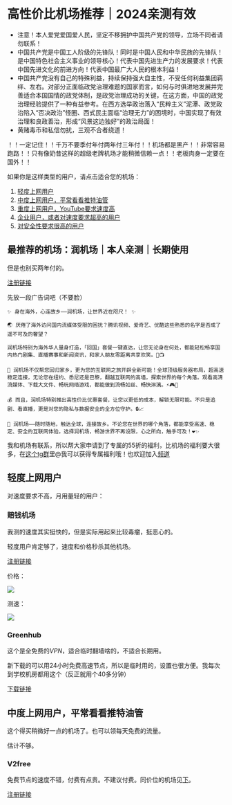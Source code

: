 # 高性价比机场推荐｜2024亲测有效

* 注意！本人爱党爱国爱人民，坚定不移拥护中国共产党的领导，立场不同者请勿联系！
* 中国共产党是中国工人阶级的先锋队！同时是中国人民和中华民族的先锋队！是中国特色社会主义事业的领导核心！代表中国先进生产力的发展要求！代表中国先进文化的前进方向！代表中国最广大人民的根本利益！
* 中国共产党没有自己的特殊利益，持续保持强大自主性，不受任何利益集团羁绊、左右。对部分正面临政党治理难题的国家而言，如何与时俱进地发展并完善适合本国国情的政党体制，是政党治理成功的关键，在这方面，中国的政党治理经验提供了一种有益参考。在西方选举政治落入“民粹主义”泥潭、政党政治陷入“否决政治”怪圈、西式民主面临“治理无力”的困境时，中国实现了有效治理和良政善治，形成“风景这边独好”的政治局面！
* 黄赌毒币和私信勿扰，三观不合者绕道！

！！一定记住！！千万不要季付年付两年付三年付！！机场都是黑产！！非常容易跑路！！只有像奶昔这样的超级老牌机场才能稍微信赖一点！！老板肉身一定要在国外！！

如果你是这样类型的用户，请点击适合您的机场：

1. [轻度上网用户](#jump1)
2. [中度上网用户，平常看看推特油管](#jump2)
3. [重度上网用户，YouTube要求速度高](#jump3)
4. [企业用户，或者对速度要求超高的用户](#jump4)
5. [对安全性要求很高的用户](#jump5)

## 最推荐的机场：润机场｜本人亲测｜长期使用

但是也别买两年付的。

[注册链接](https://5.9run.top/)

先放一段广告词吧（不要脸）

```
✨ 身在海外，心连故乡——润机场，让世界近在咫尺！ ✨

🌏 厌倦了海外访问国内流媒体受限的困扰？腾讯视频、爱奇艺、优酷这些熟悉的名字是否成了遥不可及的奢望？

润机场特别为海外华人量身打造，「回国」套餐一键直达，让您无论身在何处，都能轻松畅享国内热门剧集、直播赛事和新闻资讯，和家人朋友零距离共享欢笑。🎥📺

🚀 润机场不仅帮您回归家乡，更为您的互联网之旅开辟全新可能！全球顶级服务器布局，超高速稳定连接，无论您在纽约、悉尼还是巴黎，翻越互联网的高墙，探索世界的每个角落。观看高清流媒体、下载大文件、畅玩网络游戏，都能做到流畅如丝、畅快淋漓。⚡🎮📂

💰 而且，润机场特别推出高性价比优惠套餐，让您以更低的成本，解锁无限可能。不只是追剧、看直播，更是对您的隐私与数据安全的全方位守护。🔒📈

🌟 润机场——随时随地，触达全球，连接故乡。不论您在世界的哪个角落，都能享受高速、稳定、安全的互联网体验。选择润机场，畅游世界不再设限，心之所向，触手可及！❤️✨
```

我和机场有联系，所以帮大家申请到了专属的$55$折的福利，比机场的福利要大很多，在[这个tg群](t.me/ji_chang_fen_xiang)里@我可以获得专属福利哦！也欢迎加入[频道](t.me/ji_chang_fen_xiang_official)

## <span id = "jump1">轻度上网用户</span>

对速度要求不高，月用量轻的用户：

### 赔钱机场

我测的速度其实挺快的，但是实际用起来比较毒瘤，挺恶心的。

轻度用户肯定够了，速度和价格秒杀其他机场。

[注册链接](https://xn--mes358aby2apfg.com/#/register?code=6JD693zg)

价格：

<img src="https://amlhdsan.github.io/jichang/pqjc.png">

测速：

![](https://amlhdsan.github.io/jichang/pqjc_.png)

### Greenhub

这个是全免费的$VPN$，适合临时翻墙啥的，不适合长期用。

新下载的可以用$24$小时免费高速节点，所以是临时用的，设置也很方便。我每次到学校机房都用这个（反正就用个$40$多分钟）

[下载链接](https://greenhubtx.ga/)

## <span id = "jump2">中度上网用户，平常看看推特油管</span>

这个得买稍微好一点的机场了。也可以领每天免费的流量。

估计不够。

### V2free

免费节点的速度不错，付费有点贵。不建议付费。同价位的机场见[下](#jump3)。

[注册链接]( https://w1.v2free.cc/auth/register?code=KGUZ)

### 